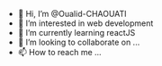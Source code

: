 - 👋 Hi, I’m @Oualid-CHAOUATI
- 👀 I’m interested in web development
- 🌱 I’m currently learning reactJS
- 💞️ I’m looking to collaborate on ...
- 📫 How to reach me ...

<!---
Oualid-CHAOUATI/Oualid-CHAOUATI is a ✨ special ✨ repository because its `README.md` (this file) appears on your GitHub profile.
You can click the Preview link to take a look at your changes.
--->
